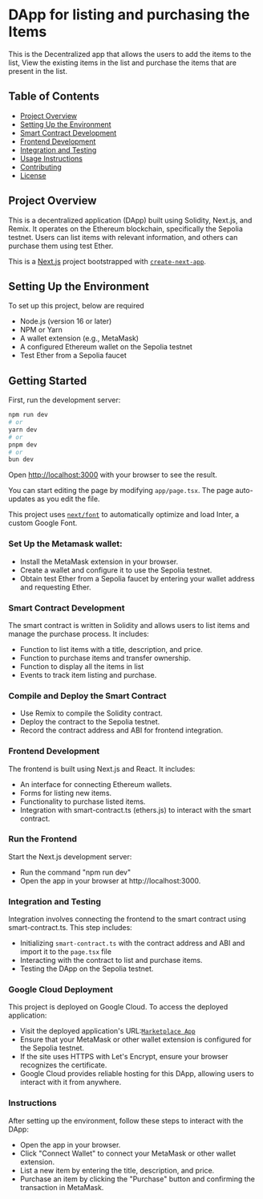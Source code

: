 # DApp for listing and purchasing the Items

This is the Decentralized app that allows the users to add the items to the list, View the existing items in the list and purchase the items that are present in the list.

## Table of Contents
- [Project Overview](#project-overview)
- [Setting Up the Environment](#setting-up-the-environment)
- [Smart Contract Development](#smart-contract-development)
- [Frontend Development](#frontend-development)
- [Integration and Testing](#integration-and-testing)
- [Usage Instructions](#usage-instructions)
- [Contributing](#contributing)
- [License](#license)

## Project Overview
This is a decentralized application (DApp) built using Solidity, Next.js, and Remix. It operates on the Ethereum blockchain, specifically the Sepolia testnet. Users can list items with relevant information, and others can purchase them using test Ether. 

This is a [Next.js](https://nextjs.org/) project bootstrapped with [`create-next-app`](https://github.com/vercel/next.js/tree/canary/packages/create-next-app).

## Setting Up the Environment
To set up this project, below are required
- Node.js (version 16 or later)
- NPM or Yarn
- A wallet extension (e.g., MetaMask)
- A configured Ethereum wallet on the Sepolia testnet
- Test Ether from a Sepolia faucet

## Getting Started

First, run the development server:

```bash
npm run dev
# or
yarn dev
# or
pnpm dev
# or
bun dev
```

Open [http://localhost:3000](http://localhost:3000) with your browser to see the result.

You can start editing the page by modifying `app/page.tsx`. The page auto-updates as you edit the file.

This project uses [`next/font`](https://nextjs.org/docs/basic-features/font-optimization) to automatically optimize and load Inter, a custom Google Font.

### Set Up the Metamask wallet:
- Install the MetaMask extension in your browser.
- Create a wallet and configure it to use the Sepolia testnet.
- Obtain test Ether from a Sepolia faucet by entering your wallet address and requesting Ether.

### Smart Contract Development

The smart contract is written in Solidity and allows users to list items and manage the purchase process. It includes:

- Function to list items with a title, description, and price.
- Function to purchase items and transfer ownership.
- Function to display all the items in list
- Events to track item listing and purchase.

### Compile and Deploy the Smart Contract

- Use Remix to compile the Solidity contract.
- Deploy the contract to the Sepolia testnet.
- Record the contract address and ABI for frontend integration.

### Frontend Development
The frontend is built using Next.js and React. It includes:

- An interface for connecting Ethereum wallets.
- Forms for listing new items.
- Functionality to purchase listed items.
- Integration with smart-contract.ts (ethers.js) to interact with the smart contract.

### Run the Frontend
Start the Next.js development server:
- Run the command "npm run dev"
- Open the app in your browser at http://localhost:3000.

### Integration and Testing
Integration involves connecting the frontend to the smart contract using smart-contract.ts. This step includes:

- Initializing ```smart-contract.ts``` with the contract address and ABI and import it to the ```page.tsx``` file
- Interacting with the contract to list and purchase items.
- Testing the DApp on the Sepolia testnet.

### Google Cloud Deployment
This project is deployed on Google Cloud. To access the deployed application:

- Visit the deployed application's URL:[`Marketplace App`](https://blckproject-jx44r3yqfq-vp.a.run.app/)
- Ensure that your MetaMask or other wallet extension is configured for the Sepolia testnet.
- If the site uses HTTPS with Let's Encrypt, ensure your browser recognizes the certificate.
- Google Cloud provides reliable hosting for this DApp, allowing users to interact with it from anywhere.

### Instructions
After setting up the environment, follow these steps to interact with the DApp:

- Open the app in your browser.
- Click "Connect Wallet" to connect your MetaMask or other wallet extension.
- List a new item by entering the title, description, and price.
- Purchase an item by clicking the "Purchase" button and confirming the transaction in MetaMask.
  
